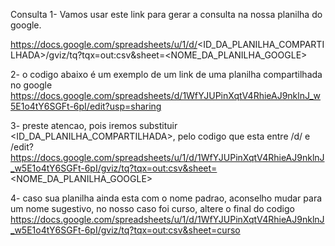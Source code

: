 Consulta
1- Vamos usar este link para gerar a consulta na nossa planilha do google.

https://docs.google.com/spreadsheets/u/1/d/<ID_DA_PLANILHA_COMPARTILHADA>/gviz/tq?tqx=out:csv&sheet=<NOME_DA_PLANILHA_GOOGLE>

2- o codigo abaixo é um exemplo de um link de uma planilha compartilhada no google
https://docs.google.com/spreadsheets/d/1WfYJUPinXqtV4RhieAJ9nklnJ_w5E1o4tY6SGFt-6pI/edit?usp=sharing

3- preste atencao, pois iremos substituir <ID_DA_PLANILHA_COMPARTILHADA>, pelo codigo que esta entre /d/ e /edit?
https://docs.google.com/spreadsheets/u/1/d/1WfYJUPinXqtV4RhieAJ9nklnJ_w5E1o4tY6SGFt-6pI/gviz/tq?tqx=out:csv&sheet=<NOME_DA_PLANILHA_GOOGLE>

4- caso sua planilha ainda esta com o nome padrao, aconselho mudar para um nome sugestivo, no nosso caso foi curso, altere o final do codigo
https://docs.google.com/spreadsheets/u/1/d/1WfYJUPinXqtV4RhieAJ9nklnJ_w5E1o4tY6SGFt-6pI/gviz/tq?tqx=out:csv&sheet=curso




